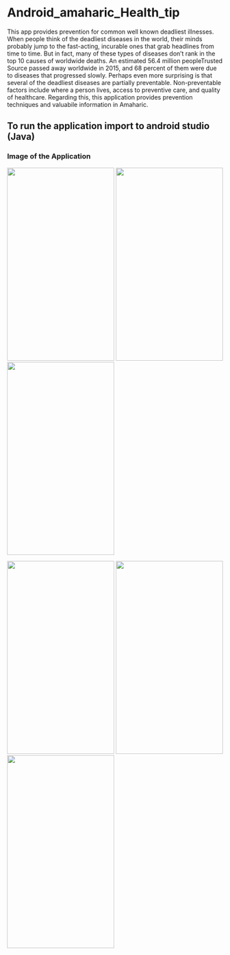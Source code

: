 # Android_amaharic_Health_tip
This app provides prevention for common well known deadliest illnesses.  When people think of the deadliest diseases in the world, their minds probably jump to the fast-acting, incurable ones that grab headlines from time to time. But in fact, many of these types of diseases don’t rank in the top 10 causes of worldwide deaths. An estimated 56.4 million peopleTrusted Source passed away worldwide in 2015, and 68 percent of them were due to diseases that progressed slowly. Perhaps even more surprising is that several of the deadliest diseases are partially preventable. Non-preventable factors include where a person lives, access to preventive care, and quality of healthcare. Regarding this, this application provides prevention techniques and valuabile information in Amaharic.

## To run the application import to android studio (Java)

### Image of the Application
<p float="left">
<img src="https://github.com/seifeakalu/Android_amaharic_Health_tip/APK%20file/a.jpg" width="250" height="450" />
<img src="https://github.com/seifeakalu/Android_amaharic_Health_tip/tree/master/APK%20file/b.jpg" width="250" height="450" />
<img src="https://github.com/seifeakalu/Android_amaharic_Health_tip/tree/master/APK%20file/c.jpg" width="250" height="450" />
</p>
<p float="left">
<img src="https://github.com/seifeakalu/Android_amaharic_Health_tip/tree/master/APK%20file/d.jpg" width="250" height="450" />
<img src="https://github.com/seifeakalu/Android_amaharic_Health_tip/tree/master/APK%20file/e.jpg" width="250" height="450" />
<img src="https://github.com/seifeakalu/Android_amaharic_Health_tip/tree/master/APK%20file/f.jpg" width="250" height="450" />
</p>
